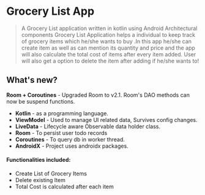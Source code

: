 # Grocery List App
> A Grocery List application written in kotlin using Android Architectural components
> Grocery List Application helps a individual to keep track of grocery items which he/she wants to buy .In this app he/she can create item as well as can mention its quantity and  price and the app will also calculate the total cost of items after every item added. User will also get a option to delete the item after adding if he/she wants to! 

## What's new?  
**Room + Coroutines** - Upgraded Room to v2.1. Room's DAO methods can now be suspend functions.  

 - **Kotlin** - as a programming language.
 - **ViewModel** - Used to manage UI related data, Survives config changes.
 - **LiveData** - Lifecycle aware Observable data holder class.
 - **Room** - To persist user todo records
 - **Coroutines** - To query db in worker thread.
 - **AndroidX** - Project uses androidx packages.

#### Functionalities included:
- Create List of Grocery Items
- Delete existing Item
- Total Cost is calculated after each item
